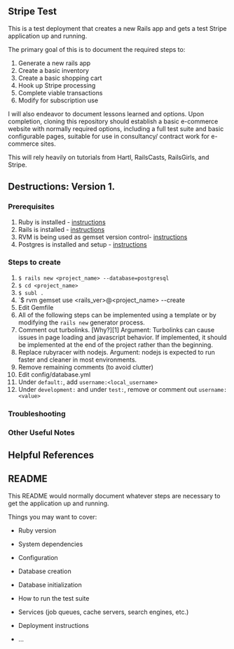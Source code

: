 ## Stripe Test

This is a test deployment that creates a new Rails app and gets a test Stripe application up and running.

The primary goal of this is to document the required steps to:

1. Generate a new rails app
1. Create a basic inventory
1. Create a basic shopping cart
1. Hook up Stripe processing
1. Complete viable transactions
1. Modify for subscription use

I will also endeavor to document lessons learned and options.  Upon completion, cloning this repository should establish a basic e-commerce website with normally required options, including a full test suite and basic configurable pages, suitable for use in consultancy/ contract work for e-commerce sites.

This will rely heavily on tutorials from Hartl, RailsCasts, RailsGirls, and Stripe.

## Destructions: Version 1.

### Prerequisites
1. Ruby is installed - [instructions](https://github.com/SRozick/middleman-foundation-min/wiki/Welcome-to-the-middleman-foundation-min-wiki! "Installing Rails Wiki")
1. Rails is installed - [instructions](https://github.com/SRozick/middleman-foundation-min/wiki/Installing-and-Configuring-Rails "Installing Rails Wiki")
1. RVM is being used as gemset version control- [instructions](https://github.com/SRozick/middleman-foundation-min/wiki/Welcome-to-the-middleman-foundation-min-wiki! "Installing Rails Wiki")
1. Postgres is installed and setup - [instructions](https://github.com/SRozick/middleman-foundation-min/wiki/Welcome-to-the-middleman-foundation-min-wiki! "Installing Rails Wiki")

### Steps to create
1. `$ rails new <project_name> --database=postgresql`
1. `$ cd <project_name>`
1. `$ subl .`
1. `$ rvm gemset use <rails_ver>@<project_name> --create
1. Edit Gemfile
  1. All of the following steps can be implemented using a template or by modifying the `rails new` generator process.
  1. Comment out turbolinks.  [Why?][1] Argument: Turbolinks can cause issues in page loading and javascript behavior.  If implemented, it should be implemented at the end of the project rather than the beginning.
  1. Replace rubyracer with nodejs.  Argument: nodejs is expected to run faster and cleaner in most environments.
  1. Remove remaining comments (to avoid clutter)
1. Edit config/database.yml
  1. Under `default:`, add `username:<local_username>`
  1. Under `development:` and under `test:`, remove or comment out `username:<value>`

### Troubleshooting

### Other Useful Notes

## Helpful References

## README

This README would normally document whatever steps are necessary to get the
application up and running.

Things you may want to cover:

* Ruby version

* System dependencies

* Configuration

* Database creation

* Database initialization

* How to run the test suite

* Services (job queues, cache servers, search engines, etc.)

* Deployment instructions

* ...

